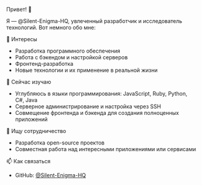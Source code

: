 Привет! 👋

Я — @Silent-Enigma-HQ, увлеченный разработчик и исследователь технологий. Вот немного обо мне:

👀 Интересы
- Разработка программного обеспечения
- Работа с бэкендом и настройкой серверов
- Фронтенд-разработка
- Новые технологии и их применение в реальной жизни

🌱 Сейчас изучаю
- Углубляюсь в языки программирования: JavaScript, Ruby, Python, C#, Java
- Серверное администрирование и настройка через SSH
- Совмещение фронтенда и бэкенда для создания полноценных приложений

💞️ Ищу сотрудничество
- Разработка open-source проектов
- Совместная работа над интересными приложениями или сервисами

📫 Как связаться
- GitHub: [@Silent-Enigma-HQ](https://github.com/Silent-Enigma-HQ)

